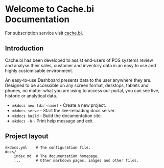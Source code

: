 # Welcome to Cache.bi Documentation

For subscription service visit [cache.bi](https://cache.bi).

## Introduction

Cache.bi has been developed to assist end-users of POS systems review and analyse their sales, 
customer and inventory data in an easy to use and highly customisable environment.

An easy-to-use Dashboard presents data to the user anywhere they are. Designed to be 
accessible on any screen format, desktops, tablets and phones, no matter what you are using
to access our portal, you can see live, historic or analytical data.

* `mkdocs new [dir-name]` - Create a new project.
* `mkdocs serve` - Start the live-reloading docs server.
* `mkdocs build` - Build the documentation site.
* `mkdocs -h` - Print help message and exit.

## Project layout

    mkdocs.yml    # The configuration file.
    docs/
        index.md  # The documentation homepage.
        ...       # Other markdown pages, images and other files.
